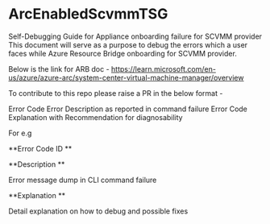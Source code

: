 # ArcEnabledScvmmTSG
Self-Debugging Guide for Appliance onboarding failure for SCVMM provider
This document will serve as a purpose to debug the errors which a user faces while Azure Resource Bridge onboarding for SCVMM provider.

Below is the link for ARB doc - 
https://learn.microsoft.com/en-us/azure/azure-arc/system-center-virtual-machine-manager/overview

To contribute to this repo please raise a PR in the below format -

Error Code
Error Description as reported in command failure
Error Code Explanation with Recommendation for diagnosability


For e.g

**Error Code ID ** 

**Description **

Error message dump in CLI command failure

**Explanation **

Detail explanation on how to debug and possible fixes





